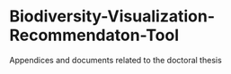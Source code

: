 # Biodiversity-Visualization-Recommendaton-Tool
Appendices and documents related to the doctoral thesis
